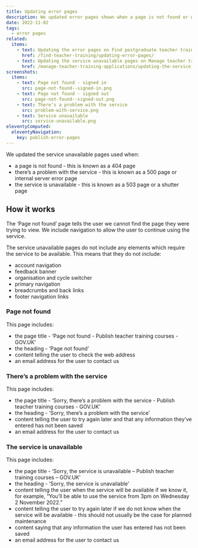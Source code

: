 ```yaml
---
title: Updating error pages
description: We updated error pages shown when a page is not found or when there is a problem with the service
date: 2022-11-02
tags:
  - error pages
related:
  items:
    - text: Updating the error pages on Find postgraduate teacher training
      href: /find-teacher-training/updating-error-pages/
    - text: Updating the service unavailable pages on Manage teacher training applications
      href: /manage-teacher-training-applications/updating-the-service-unavailable-pages/
screenshots:
  items:
    - text: Page not found - signed in
      src: page-not-found--signed-in.png
    - text: Page not found - signed out
      src: page-not-found--signed-out.png
    - text: There’s a problem with the service
      src: problem-with-service.png
    - text: Service unavailable
      src: service-unavailable.png
eleventyComputed:
  eleventyNavigation:
    key: publish-error-pages
---
```


We updated the service unavailable pages used when:

- a page is not found - this is known as a 404 page
- there’s a problem with the service - this is known as a 500 page or internal server error page
- the service is unavailable - this is known as a 503 page or a shutter page

## How it works

The ‘Page not found’ page tells the user we cannot find the page they were trying to view. We include navigation to allow the user to continue using the service.

The service unavailable pages do not include any elements which require the service to be available. This means that they do not include:

- account navigation
- feedback banner
- organisation and cycle switcher
- primary navigation
- breadcrumbs and back links
- footer navigation links

### Page not found

This page includes:

- the page title - ‘Page not found - Publish teacher training courses - GOV.UK’
- the heading - ‘Page not found’
- content telling the user to check the web address
- an email address for the user to contact us

### There’s a problem with the service

This page includes:

- the page title - ‘Sorry, there’s a problem with the service - Publish teacher training courses - GOV.UK’
- the heading - ‘Sorry, there’s a problem with the service’
- content telling the user to try again later and that any information they’ve entered has not been saved
- an email address for the user to contact us

### The service is unavailable

This page includes:

- the page title - ‘Sorry, the service is unavailable – Publish teacher training courses – GOV.UK’
- the heading - ‘Sorry, the service is unavailable’
- content telling the user when the service will be available if we know it, for example, “You’ll be able to use the service from 3pm on Wednesday 2 November 2022.”
- content telling the user to try again later if we do not know when the service will be available - this should not usually be the case for planned maintenance
- content saying that any information the user has entered has not been saved
- an email address for the user to contact us
